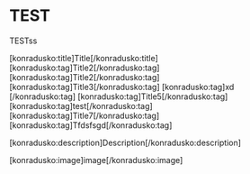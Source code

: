 
# TEST

TESTss


[konradusko:title]Title[/konradusko:title]
[konradusko:tag]Title2[/konradusko:tag]
[konradusko:tag]Title2[/konradusko:tag]
[konradusko:tag]Title3[/konradusko:tag]
[konradusko:tag]xd  [/konradusko:tag]
[konradusko:tag]Title5[/konradusko:tag]
[konradusko:tag]test[/konradusko:tag]
[konradusko:tag]Title7[/konradusko:tag]
[konradusko:tag]Tfdsfsgd[/konradusko:tag]

[konradusko:description]Description[/konradusko:description]

[konradusko:image]image[/konradusko:image]